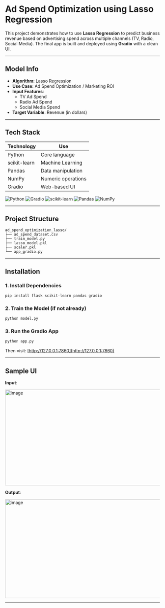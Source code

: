 # Ad Spend Optimization using Lasso Regression

This project demonstrates how to use **Lasso Regression** to predict business revenue based on advertising spend across multiple channels (TV, Radio, Social Media). The final app is built and deployed using **Gradio** with a clean UI.

---

## Model Info

- **Algorithm**: Lasso Regression  
- **Use Case**: Ad Spend Optimization / Marketing ROI  
- **Input Features**:
  - TV Ad Spend
  - Radio Ad Spend
  - Social Media Spend
- **Target Variable**: Revenue (in dollars)

---
## Tech Stack

| Technology     | Use                  |
|----------------|----------------------|
| Python         | Core language        |
| scikit-learn   | Machine Learning     |
| Pandas         | Data manipulation    |
| NumPy          | Numeric operations   |
| Gradio         | Web-based UI         |

![Python](https://img.shields.io/badge/Python-3776AB?style=for-the-badge&logo=python&logoColor=white)
![Gradio](https://img.shields.io/badge/Gradio-FF6B81?style=for-the-badge&logo=python&logoColor=white)
![scikit-learn](https://img.shields.io/badge/scikit--learn-F7931E?style=for-the-badge&logo=scikit-learn&logoColor=white)
![Pandas](https://img.shields.io/badge/Pandas-150458?style=for-the-badge&logo=pandas&logoColor=white)
![NumPy](https://img.shields.io/badge/NumPy-013243?style=for-the-badge&logo=numpy&logoColor=white)

---
## Project Structure

```
ad_spend_optimization_lasso/
├── ad_spend_dataset.csv 
├── train_model.py 
├── lasso_model.pkl 
├── scaler.pkl
└── app_gradio.py 
```

---

## Installation

### 1. Install Dependencies
```bash
pip install flask scikit-learn pandas gradio
```

### 2. Train the Model (if not already)
```bash
python model.py
```

### 3. Run the Gradio App
```bash
python app.py
```

Then visit: [http://127.0.0.1:7860](http://127.0.0.1:7860)

---

## Sample UI

**Input**:

<img width="1332" height="311" alt="image" src="https://github.com/user-attachments/assets/3dad15c1-13c1-49a8-aadb-acf4400788e1" />

**Output**:

<img width="1291" height="321" alt="image" src="https://github.com/user-attachments/assets/146c33d1-0af1-4f81-aefd-537af3450a7c" />

---
